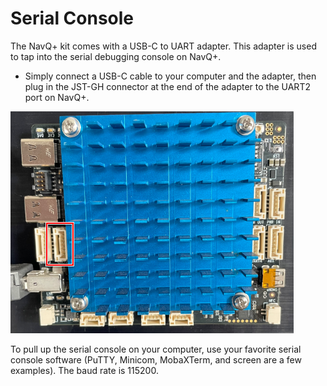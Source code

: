 # Serial Console

The NavQ+ kit comes with a USB-C to UART adapter. This adapter is used to tap into the serial debugging console on NavQ+.

* Simply connect a USB-C cable to your computer and the adapter, then plug in the JST-GH connector at the end of the adapter to the UART2 port on NavQ+.

![](<../../.gitbook/assets/image (1) (1).png>)

To pull up the serial console on your computer, use your favorite serial console software (PuTTY, Minicom, MobaXTerm, and screen are a few examples). The baud rate is 115200.
